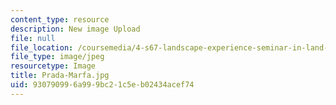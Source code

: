 ```yaml
---
content_type: resource
description: New image Upload
file: null
file_location: /coursemedia/4-s67-landscape-experience-seminar-in-land-art-fall-2016/930790996a999bc21c5eb02434acef74_Prada-Marfa.jpg
file_type: image/jpeg
resourcetype: Image
title: Prada-Marfa.jpg
uid: 93079099-6a99-9bc2-1c5e-b02434acef74
---
```

